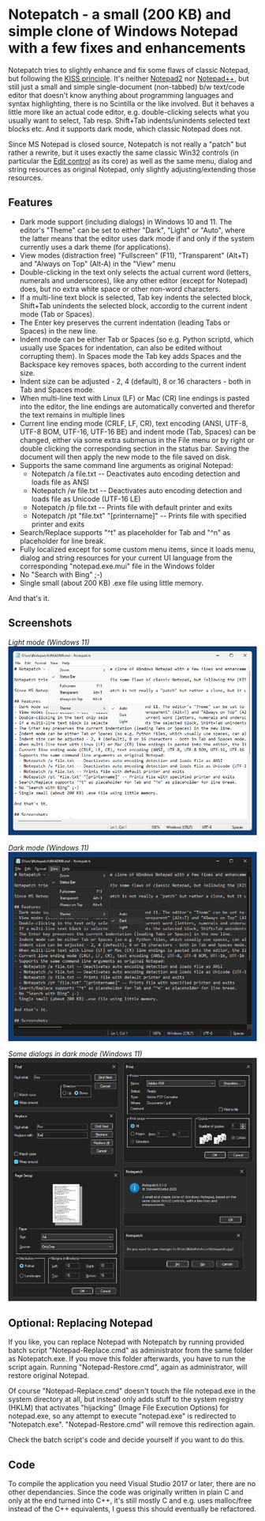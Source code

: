 # Notepatch - a small (200 KB) and simple clone of Windows Notepad with a few fixes and enhancements

Notepatch tries to slightly enhance and fix some flaws of classic Notepad, but following the [KISS principle](https://en.wikipedia.org/wiki/KISS_principle). It's neither [Notepad2](https://github.com/ProgerXP/Notepad2e) nor [Notepad++](https://github.com/notepad-plus-plus/notepad-plus-plus), but still just a small and simple single-document (non-tabbed) b/w text/code editor that doesn't know anything about programming languages and syntax highlighting, there is no Scintilla or the like involved. But it behaves a little more like an actual code editor, e.g. double-clicking selects what you usually want to select, Tab resp. Shift+Tab indents/unindents selected text blocks etc. And it supports dark mode, which classic Notepad does not.

Since MS Notepad is closed source, Notepatch is not really a "patch" but rather a rewrite, but it uses exactly the same classic Win32 controls (in particular the [Edit control](https://learn.microsoft.com/en-us/windows/win32/controls/edit-controls) as its core) as well as the same menu, dialog and string resources as original Notepad, only slightly adjusting/extending those resources.

## Features
- Dark mode support (including dialogs) in Windows 10 and 11. The editor's "Theme" can be set to either "Dark", "Light" or "Auto", where the latter means that the editor uses dark mode if and only if the system currently uses a dark theme (for applications).
- View modes (distraction free) "Fullscreen" (F11), "Transparent" (Alt+T) and "Always on Top" (Alt-A) in the "View" menu
- Double-clicking in the text only selects the actual current word (letters, numerals and underscores), like any other editor (except for Notepad) does, but no extra white space or other non-word characters.
- If a multi-line text block is selected, Tab key indents the selected block, Shift+Tab unindents the selected block, accordig to the current indent mode (Tab or Spaces).
- The Enter key preserves the current indentation (leading Tabs or Spaces) in the new line.
- Indent mode can be either Tab or Spaces (so e.g. Python scriptd, which usually use Spaces for indentation, can also be edited without corrupting them). In Spaces mode the Tab key adds Spaces and the Backspace key removes spaces, both according to the current indent size.
- Indent size can be adjusted - 2, 4 (default), 8 or 16 characters - both in Tab and Spaces mode.
- When multi-line text with Linux (LF) or Mac (CR) line endings is pasted into the editor, the line endings are automatically converted and therefor the text remains in multiple lines
- Current line ending mode (CRLF, LF, CR), text encoding (ANSI, UTF-8, UTF-8 BOM, UTF-16, UTF-16 BE) and indent mode (Tab, Spaces) can be changed, either via some extra submenus in the File menu or by right or double clicking the corresponding section in the status bar. Saving the document will then apply the new mode to the file saved on disk.
- Supports the same command line arguments as original Notepad:
  - Notepatch /a file.txt -- Deactivates auto encoding detection and loads file as ANSI
  - Notepatch /w file.txt -- Deactivates auto encoding detection and loads file as Unicode (UTF-16 LE)
  - Notepatch /p file.txt -- Prints file with default printer and exits
  - Notepatch /pt "file.txt" "[printername]" -- Prints file with specified printer and exits
- Search/Replace supports "^t" as placeholder for Tab and "^n" as placeholder for line break.
- Fully localized except for some custom menu items, since it loads menu, dialog and string resources for your current UI language from the corresponding "notepad.exe.mui" file in the Windows folder
- No "Search with Bing" ;-)
- Single small (about 200 KB) .exe file using little memory.

And that's it.

## Screenshots
*Light mode (Windows 11)*  
![Dialogs in dark mode](screenshots/notepatch-light.png)

*Dark mode (Windows 11)*  
![Dialogs in dark mode](screenshots/notepatch-dark.png)

*Some dialogs in dark mode (Windows 11)*  
![Some dialogs in dark mode](screenshots/notepatch-dark-dialogs.png)


## Optional: Replacing Notepad
If you like, you can replace Notepad with Notepatch by running provided batch script "Notepad-Replace.cmd" as administrator from the same folder as Notepatch.exe. If you move this folder afterwards, you have to run the script again. Running "Notepad-Restore.cmd", again as administrator, will restore original Notepad.

Of course "Notepad-Replace.cmd" doesn't touch the file notepad.exe in the system directory at all, but instead only adds stuff to the system registry (HKLM) that activates "hijacking" (Image File Execution Options) for notepad.exe, so any attempt to execute "notepad.exe" is redirected to "Notepatch.exe". "Notepad-Restore.cmd" will remove this redirection again.

Check the batch script's code and decide yourself if you want to do this.

## Code
To compile the application you need Visual Studio 2017 or later, there are no other dependancies. Since the code was originally written in plain C and only at the end turned into C++, it's still mostly C and e.g. uses malloc/free instead of the C++ equivalents, I guess this should eventually be refactored.
